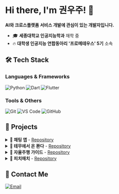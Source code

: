 # Hi there, I'm 권우주! 👋

**AI와 크로스플랫폼 서비스 개발에 관심이 있는 개발자입니다.**

- 🎓 **세종대학교 인공지능학과** 재학 중
- 🔥 **대학생 인공지능 연합동아리 '프로메테우스' 5기** 소속

## 🛠️ Tech Stack

### Languages & Frameworks

![Python](https://img.shields.io/badge/Python-3776AB?style=for-the-badge&logo=python&logoColor=white)
![Dart](https://img.shields.io/badge/Dart-0175C2?style=for-the-badge&logo=dart&logoColor=white)
![Flutter](https://img.shields.io/badge/Flutter-02569B?style=for-the-badge&logo=flutter&logoColor=white)

### Tools & Others

![Git](https://img.shields.io/badge/Git-F05032?style=for-the-badge&logo=git&logoColor=white)
![VS Code](https://img.shields.io/badge/VS_Code-007ACC?style=for-the-badge&logo=visual-studio-code&logoColor=white)
![GitHub](https://img.shields.io/badge/GitHub-181717?style=for-the-badge&logo=github&logoColor=white)

## 📂 Projects

<details>
<summary><strong>💬 채팅 앱</strong> - <a href="https://github.com/woojump/chat_app">Repository</a></summary>

> Flutter와 Firebase를 활용한 실시간 채팅 애플리케이션

**🔧 Tech Stack**: `Flutter` `Dart` `Firebase`  
**✨ Features**: 실시간 메시징, UI/UX 최적화

</details>

<details>
<summary><strong>📝 테무에서 온 콴다</strong> - <a href="https://github.com/vivamini7/math-solving">Repository</a></summary>

> OCR과 NLP을 활용한 수학 문제 해결 서비스

**🔧 Tech Stack**: `OCR` `NLP` `Flutter` `Flask`  
**✨ Features**:

- 📸 수학 문제 사진 업로드 시 자동 인식
- 📚 문제 단원 분류 및 상세 해설 제공
- 🔄 유사 문제 추천 기능

**👨 My Contribution**: 프론트엔드 파트 담당, Flutter에서 Flask 서버 API 호출 및 이미지 업로드/결과 출력 로직 구현

</details>

<details>
<summary><strong>🚗 자율주행 가이드</strong> - <a href="https://github.com/lunash0/prometheus5_project_AIDrivingGuide">Repository</a></summary>

> CV 기반 주행 보조 시스템

**🔧 Tech Stack**: `Python` `OpenCV` `LaneNet` `Computer Vision`  
**✨ Features**:

- 🚦 신호등 인식 및 상태 판단
- 🚶‍♂️ 보행자 감지 및 경고
- 🛣️ 차선 인식 및 가이드라인 제공

**👨 My Contribution**: 차선 인식 파트 담당, LaneNet 모델 파인튜닝 및 실시간 화면 출력 로직 구현

</details>

<details>
<summary><strong>🎵 피치매치</strong> - <a href="https://github.com/dominhok/pitch-match-music">Repository</a></summary>

> 음성 처리 AI 모델 기반 개인 맞춤형 음악 추천 서비스

**🔧 Tech Stack**: `Python` `PESTO` `Vocal Remover`  
**✨ Features**:

- 🎤 사용자 음역대 측정 및 분석
- 🎶 개인 음역대에 적합한 노래 추천

**👨 My Contribution**: AI 모델 구현 및 음악 DB 설계, PESTO/Vocal Remover 모델 활용 모듈 개발

</details>

## 🤙 Contact Me

[![Email](https://img.shields.io/badge/Gmail-D14836?style=for-the-badge&logo=gmail&logoColor=white)](mailto:woojukwon8@gmail.com)
